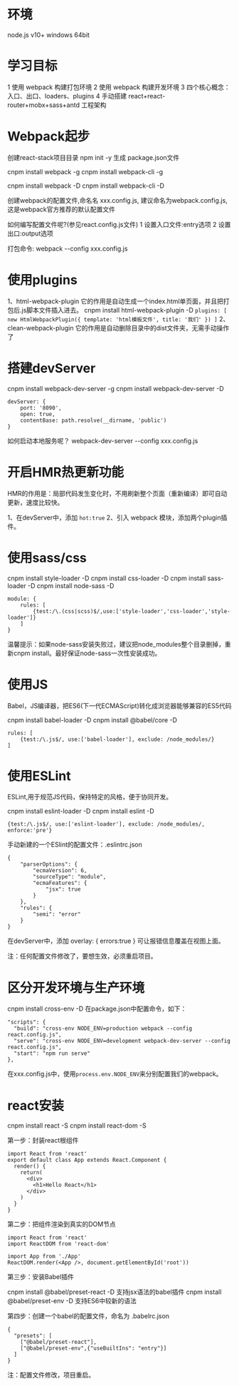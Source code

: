 # 环境

node.js v10+
windows 64bit


# 学习目标

1 使用 webpack 构建打包环境
2 使用 webpack 构建开发环境
3 四个核心概念：入口、出口、loaders、plugins
4 手动搭建 react+react-router+mobx+sass+antd 工程架构


# Webpack起步

创建react-stack项目目录
npm init -y 生成 package.json文件

cnpm install webpack -g
cnpm install webpack-cli -g

cnpm install webpack -D
cnpm install webpack-cli -D

创建webpack的配置文件,命名名 xxx.config.js,
建议命名为webpack.config.js, 这是webpack官方推荐的默认配置文件

如何编写配置文件呢?(参见react.config.js文件)
1 设置入口文件:entry选项
2 设置出口:output选项

打包命令: webpack --config xxx.config.js

# 使用plugins

1、html-webpack-plugin
    它的作用是自动生成一个index.html单页面，并且把打包后.js脚本文件插入进去。
    cnpm install html-webpack-plugin -D
    ```
    plugins: [
        new HtmlWebpackPlugin({
            template: 'html模板文件',
            title: '我们'
        })
    ]
    ```
2、clean-webpack-plugin
    它的作用是自动删除目录中的dist文件夹，无需手动操作了


# 搭建devServer

cnpm install webpack-dev-server -g
cnpm install webpack-dev-server -D

```
devServer: {
    port: '8090',
    open: true,
    contentBase: path.resolve(__dirname, 'public')
}
```
如何启动本地服务呢？
    webpack-dev-server --config xxx.config.js

# 开启HMR热更新功能

HMR的作用是：局部代码发生变化时，不用刷新整个页面（重新编译）即可自动更新，速度比较快。

1、在devServer中，添加  `hot:true`
2、引入 webpack 模块，添加两个plugin插件。

# 使用sass/css

cnpm install style-loader -D
cnpm install css-loader -D
cnpm install sass-loader -D
cnpm install node-sass -D
```
module: {
    rules: [
        {test:/\.(css|scss)$/,use:['style-loader','css-loader','style-loader']}
    ]
}
```
温馨提示：如果node-sass安装失败过，建议把node_modules整个目录删掉，重新cnpm install。最好保证node-sass一次性安装成功。

# 使用JS

Babel，JS编译器，把ES6(下一代ECMAScript)转化成浏览器能够兼容的ES5代码

cnpm install babel-loader -D
cnpm install @babel/core -D
```
rules: [
    {test:/\.js$/, use:['babel-loader'], exclude: /node_modules/}
]
```

# 使用ESLint

ESLint,用于规范JS代码，保持特定的风格，便于协同开发。

cnpm install eslint-loader -D
cnpm install eslint -D

```
{test:/\.js$/, use:['eslint-loader'], exclude: /node_modules/, enforce:'pre'}
```

手动新建的一个ESlint的配置文件：.eslintrc.json
```
{
    "parserOptions": {
        "ecmaVersion": 6,
        "sourceType": "module",
        "ecmaFeatures": {
            "jsx": true
        }
    },
    "rules": {
        "semi": "error"
    }
}
```
在devServer中，添加 overlay: { errors:true } 可让报错信息覆盖在视图上面。

注：任何配置文件修改了，要想生效，必须重启项目。

# 区分开发环境与生产环境

cnpm install cross-env -D
在package.json中配置命令，如下：
```
"scripts": {
  "build": "cross-env NODE_ENV=production webpack --config react.config.js",
  "serve": "cross-env NODE_ENV=development webpack-dev-server --config react.config.js",
  "start": "npm run serve"
},
```
在xxx.config.js中，使用`process.env.NODE_ENV`来分别配置我们的webpack。

# react安装

cnpm install react -S
cnpm install react-dom -S

第一步：封装react根组件
```
import React from 'react'
export default class App extends React.Component {
  render() {
    return(
      <div>
        <h1>Hello React</h1>
      </div>
    )
  }
}
```
第二步：把组件渲染到真实的DOM节点
```
import React from 'react'
import ReactDOM from 'react-dom'

import App from './App'
ReactDOM.render(<App />, document.getElementById('root'))
```
第三步：安装Babel插件

cnpm install @babel/preset-react -D  支持jsx语法的babel插件
cnpm install @babel/preset-env -D  支持ES6中较新的语法

第四步：创建一个babel的配置文件，命名为 .babelrc.json
```
{
  "presets": [
    ["@babel/preset-react"],
    ["@babel/preset-env",{"useBuiltIns": "entry"}]
  ]
}
```
注：配置文件修改，项目重启。
